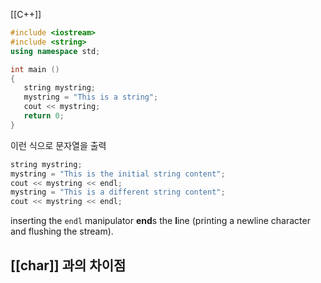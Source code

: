 [[C++]]
```cpp
#include <iostream>
#include <string>
using namespace std;

int main ()
{
   string mystring;
   mystring = "This is a string";
   cout << mystring;
   return 0;
}
```

이런 식으로 문자열을 출력

```cpp
string mystring;
mystring = "This is the initial string content";
cout << mystring << endl;
mystring = "This is a different string content";
cout << mystring << endl;
```

inserting the `endl` manipulator **end**s the **l**ine (printing a newline character and flushing the stream).

## [[char]] 과의 차이점
